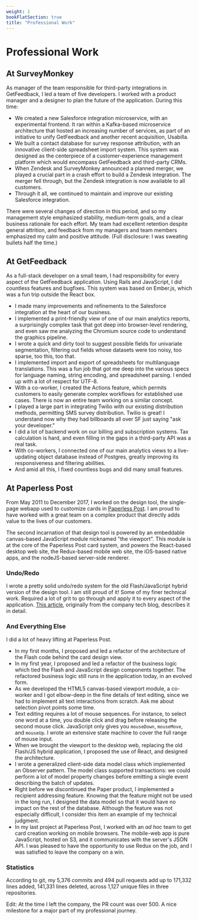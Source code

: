 ```yaml
---
weight: 1
bookFlatSection: true
title: "Professional Work"
---
```


# Professional Work

## At SurveyMonkey

As manager of the team responsible for third-party integrations in GetFeedback,
I led a team of five developers. I worked with a product manager and a designer
to plan the future of the application. During this time:

* We created a new Salesforce integration microservice, with an experimental
  frontend. It ran within a Kafka-based microservice architecture that hosted an
  increasing number of services, as part of an initiative to unify GetFeedback
  and another recent acquisition, Usabilla.
* We built a contact database for survey response attribution, with an
  innovative client-side spreadsheet import system. This system was designed as
  the centerpiece of a customer-experience management platform which would
  encompass GetFeedback and third-party CRMs.
* When Zendesk and SurveyMonkey announced a planned merger, we played a crucial
  part in a crash effort to build a Zendesk integration. The merger fell
  through, but the Zendesk integration is now available to all customers.
* Through it all, we continued to maintain and improve our existing Salesforce
  integration.

There were several changes of direction in this period, and so my management
style emphasized stability, medium-term goals, and a clear business rationale
for each effort. My team had excellent retention despite general attrition, and
feedback from my managers and team members emphasized my calm and positive
attitude. (Full disclosure: I was sweating bullets half the time.)

## At GetFeedback

As a full-stack developer on a small team, I had responsibility for every aspect
of the GetFeedback application. Using Rails and JavaScript, I did countless
features and bugfixes. This system was based on Ember.js, which was a fun trip
outside the React box.

* I made many improvements and refinements to the Salesforce integration at the
  heart of our business.
* I implemented a print-friendly view of one of our main analytics reports, a
  surprisingly complex task that got deep into browser-level rendering, and even
  saw me analyzing the Chromium source code to understand the graphics pipeline.
* I wrote a quick and dirty tool to suggest possible fields for univariate
  segmentation, filtering out fields whose datasets were too noisy, too sparse,
  too this, too that.
* I implemented import and export of spreadsheets for multilanguage
  translations. This was a fun job that got me deep into the various specs for
  language naming, string encoding, and spreadsheet parsing. I ended up with a
  lot of respect for UTF-8.
* With a co-worker, I created the Actions feature, which permits customers to
  easily generate complex workflows for established use cases. There is now an
  entire team working on a similar concept.
* I played a large part in integrating Twilio with our existing distribution
  methods, permitting SMS survey distribution. Twilio is great! I understand now
  why they had billboards all over SF just saying "ask your developer."
* I did a lot of backend work on our billing and subscription systems. Tax
  calculation is hard, and even filling in the gaps in a third-party API was a
  real task.
* With co-workers, I connected one of our main analytics views to a
  live-updating object database instead of Postgres, greatly improving its
  responsiveness and filtering abilities.
* And amid all this, I fixed countless bugs and did many small features.

## At Paperless Post

From May 2011 to December 2017, I worked on the design tool, the single-page
webapp used to customize cards in [Paperless Post](https://www.paperlesspost.com).
I am proud to have worked with a great team on a complex product that directly
adds value to the lives of our customers.

The second incarnation of that design tool is powered by an embeddable
canvas-based JavaScript module nicknamed "the viewport". This module is at the
core of the Paperless Post card system, and powers the React-based desktop web
site, the Redux-based mobile web site, the iOS-based native apps, and the
nodeJS-based server-side renderer.

### Undo/Redo

I wrote a pretty solid undo/redo system for the old Flash/JavaScript hybrid
version of the design tool. I am still proud of it! Some of my finer technical
work. Required a lot of grit to go through and apply it to every aspect of the
application. [This article](/technical-writing/how-we-added-time-travel-to-paperless-post/),
originally from the company tech blog, describes it in detail.

### And Everything Else

I did a lot of heavy lifting at Paperless Post.

* In my first months, I proposed and led a refactor of the architecture of the
  Flash code behind the card design view.
* In my first year, I proposed and led a refactor of the business logic which
  tied the Flash and JavaScript design components together. The refactored
  business logic still runs in the application today, in an evolved form.
* As we developed the HTML5 canvas-based viewport module, a co-worker and I got
  elbow-deep in the fine details of text editing, since we had to implement all
  text interactions from scratch. Ask me about selection pivot points some time.
* Text editing requires a lot of mouse sequences. For instance, to select one
  word at a time, you double click and drag before releasing the second mouse
  click. JavaScript only gives you `mouseDown`, `mouseMove`, and `mouseUp`.
  I wrote an extensive state machine to cover the full range of mouse input.
* When we brought the viewport to the desktop web, replacing the old Flash/JS
  hybrid application, I proposed the use of React, and designed the
  architecture.
* I wrote a generalized client-side data model class which implemented an
  Observer pattern. The model class supported transactions: we could perform a
  lot of model property changes before emitting a single event describing the
  batch of updates.
* Right before we discontinued the Paper product, I implemented a recipient
  addressing feature. Knowing that the feature might not be used in the long
  run, I designed the data model so that it would have no impact on the rest of
  the database. Although the feature was not especially difficult, I consider
  this item an example of my technical judgment.
* In my last project at Paperless Post, I worked with an _ad hoc_ team to get
  card creation working on mobile browsers. The mobile-web app is pure
  JavaScript, hosted on S3, and it communicates with the server's JSON API. I
  was pleased to have the opportunity to use Redux on the job, and I was
  satisfied to leave the company on a win.

### Statistics

According to git, my 5,376 commits and 494 pull requests add up to 171,332 lines
added, 141,331 lines deleted, across 1,127 unique files in three repositories.

Edit: At the time I left the company, the PR count was over 500. A nice
milestone for a major part of my professional journey.
